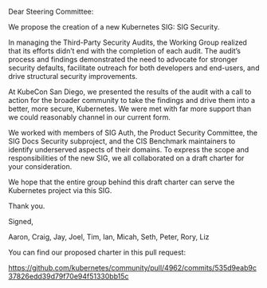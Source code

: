 Dear Steering Committee:


We propose the creation of a new Kubernetes SIG: SIG Security.


In managing the Third-Party Security Audits, the Working Group realized that its efforts didn’t end with the completion of each audit. The audit’s process and findings demonstrated the need to advocate for stronger security defaults, facilitate outreach for both developers and end-users, and drive structural security improvements.

At KubeCon San Diego, we presented the results of the audit with a call to action for the broader community to take the findings and drive them into a better, more secure, Kubernetes. We were met with far more support than we could reasonably channel in our current form.

We worked with members of SIG Auth, the Product Security Committee, the SIG Docs Security subproject, and the CIS Benchmark maintainers to identify underserved aspects of their domains. To express the scope and responsibilities of the new SIG, we all collaborated on a draft charter for your consideration. 

We hope that the entire group behind this draft charter can serve the Kubernetes project via this SIG.

Thank you.

Signed,


Aaron, Craig, Jay, Joel, Tim, Ian, Micah, Seth, Peter, Rory, Liz 



You can find our proposed charter in this pull request:

https://github.com/kubernetes/community/pull/4962/commits/535d9eab9c37826edd39d79f70e94f51330bb15c
